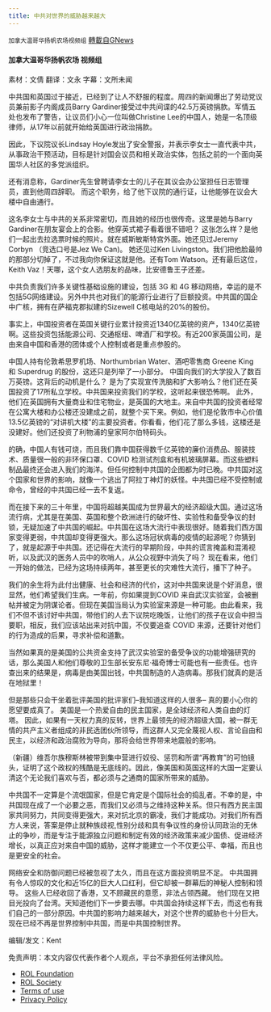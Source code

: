 ```yaml
---
title: 中共对世界的威胁越来越大
---
```

`加拿大温哥华扬帆农场视频组` [轉載自GNews](https://gnews.org/zh-hans/1900080/)

#### 加拿大温哥华扬帆农场 视频组

素材：文倩
翻译：文永
字幕：文所未闻

中共国和英国过于接近，已经到了让人不舒服的程度。周四的新闻爆出了劳动党议员兼前影子内阁成员Barry Gardiner接受过中共间谍的42.5万英镑捐款。军情五处也发布了警告，让议员们小心一位叫做Christine Lee的中国人，她是一名顶级律师，从17年以前就开始给英国进行政治捐款。

因此，下议院议长Lindsay Hoyle发出了安全警报，并表示李女士一直代表中共，从事政治干预活动，目标是针对国会议员和相关政治实体，包括之前的一个面向英国华人社区的多党派组织。

还有消息称，Gardiner先生曾聘请李女士的儿子在其议会办公室担任日志管理员，直到他周四辞职。 而这个职务，给了他下议院的通行证，让他能够在议会大楼中自由通行。

这名李女士与中共的关系非常密切，而且她的经历也很传奇。这里是她与Barry Gardiner在朋友宴会上的合影。他穿英式裙子看着很不错吧？ 这张怎么样？是他们一起出去拉选票时候的照片。就在威斯敏斯特宫外面。她还见过Jeremy Corbyn （竞选口号是Jez We Can)。 她还见过Ken Livingston。我们把他脸最帅的那部分切掉了，不过我向你保证这就是他。还有Tom Watson。还有最后这位，Keith Vaz！天哪，这个女人选朋友的品味，比安德鲁王子还差。

中共负责我们许多关键性基础设施的建设，包括 3G 和 4G 移动网络，幸运的是不包括5G网络建设。另外中共也对我们的能源行业进行了巨额投资。中共国的国企中广核，拥有在萨福克郡拟建的Sizewell C核电站的20%的股份。

事实上，中国投资者在英国关键行业累计投资近1340亿英镑的资产，1340亿英镑啊。这些投资包括能源公司、交通枢纽、啤酒厂和学校。有近200家英国公司，是由来自中国和香港的团体或个人控制或者是重点参股的。

中国人持有伦敦希思罗机场、Northumbrian Water、酒吧零售商 Greene King 和 Superdrug 的股份，这还只是列举了一小部分。 中国向我们的大学投入了数百万英镑。这背后的动机是什么？ 是为了实现宣传洗脑和扩大影响么？他们还在英国投资了17所私立学校。中共国来投资我们的学校，这听起来很恐怖啊。 此外，他们在英国拥有大量商业和住宅物业，是英国的大地主。来自中共国的投资者经常在公寓大楼和办公楼还没建成之前，就整个买下来。例如，他们是伦敦市中心价值13.5亿英镑的“对讲机大楼”的主要投资者。你看看，他们花了那么多钱，这楼还是没建好。他们还投资了利物浦的皇家阿尔伯特码头。

的确，中国人有钱可烧，而且我们靠中国获得数千亿英镑的廉价消费品、服装技术、质量很一般的非环保口罩、COVID 检测试剂盒和有机玻璃屏幕。而这些塑料制品最终还会进入我们的海洋。但任何控制中共国的企图都为时已晚。中共国对这个国家和世界的影响，就像一个逃出了阿拉丁神灯的妖怪。中共国已经不受控制或命令，曾经的中共国已经一去不复返。

而在接下来的三十年里，中国将超越美国成为世界最大的经济超级大国。通过这场流行病，尤其是在美国、英国和整个欧洲进行的破坏性、实验性和备受争议的封锁，无疑加速了中共国的崛起。中共国在这场大流行中表现很好。随着我们西方国家变得更弱，中共国却变得更强大。那么这场冠状病毒的疫情的起源呢？你猜到了，就是起源于中共国。还记得在大流行的早期阶段，中共的谎言掩盖和混淆视听，以及武汉的医务人员中的吹哨人，从公众视野中消失了吗？ 现在看来，他们一开始的做法，已经为这场持续两年，甚至更长的灾难性大流行，播下了种子。

我们的余生将为此付出健康、社会和经济的代价，这对中共国来说是个好消息，很显然，他们希望我们生病。一年前，你如果提到COVID 来自武汉实验室，会被删帖并被定为阴谋论者。但现在美国当局认为实验室来源是一种可能。由此看来，我们不但不该讨好中共国，带他们的人去下议院吃晚饭，让他们的孩子在议会中担当要职，相反，我们应该站出来对抗中国，不仅要追查 COVID 来源，还要针对他们的行为造成的后果，寻求补偿和道歉。

当然如果真的是美国的公共资金支持了武汉实验室的备受争议的功能增强研究的话，那么美国人和他们尊敬的卫生部长安东尼·福奇博士可能也有一些责任。也许查出来的结果是，病毒是由美国出钱，中共国制造的人造病毒。那我们就真的是活在地狱里！

但是那些只会干坐着批评美国的批评家们–我知道这样的人很多– 真的要小心你的愿望要成真了。 美国是一个热爱自由的民主国家，是全球经济和人类自由的灯塔。 因此，如果有一天权力真的反转，世界上最领先的经济超级大国，被一群无情的共产主义者组成的非民选团伙所领导，而这群人又完全蔑视人权、言论自由和民主，以经济和政治腐败为导向，那将会给世界带来地震般的影响。

（新疆）维吾尔族穆斯林被带到集中营进行奴役、惩罚和所谓“再教育”的可怕镜头，证明了这个政权的残酷是无底线的。因此，像美国和英国这样的大国一定要认清这个无论我们喜欢与否，都必须与之通商的国家所带来的威胁。

中共国不一定算是个流氓国家，但是它肯定是个国际社会的捣乱者。不幸的是，中共国现在成了一个必要之恶，而我们又必须与之维持这种关系。但只有西方民主国家共同努力，共同变得更强大，来对抗北京的霸凌，我们才能成功。对我们所有西方人来说，答案是停止就种族歧视,性别分歧和具有争议性的身份认同政治的无休止的争吵，而是专注于能源独立问题和制定有效的经济政策来减少国债、促进经济增长，以真正应对来自中国的威胁，这样才能建立一个不仅更公平、幸福，而且也是更安全的社会。

网络安全和防御问题已经被忽视了太久，而且在这方面投资明显不足。 中共国拥有令人惊叹的文化和近15亿的巨大人口红利，但它却被一群幕后的神秘人控制和领导。 这些人已经收回了香港，又不顾藏民的意愿，非法占领西藏。 他们现在又把目光投向了台湾。天知道他们下一步要去哪。中共国会持续这样下去，而这也有我们自己的一部分原因。中共国的影响力越来越大，对这个世界的威胁也十分巨大。现在已经不再是世界控制中共国，而是中共国控制世界。

编辑/发文：Kent

 

免责声明：本文内容仅代表作者个人观点，平台不承担任何法律风险。

- [ROL Foundation](https://rolfoundation.org/)
- [ROL Society](https://rolsociety.org/)
- [Terms of use](https://gnews.org/terms-of-use-3/)
- [Privacy Policy](https://gnews.org/privacy-policy/)
